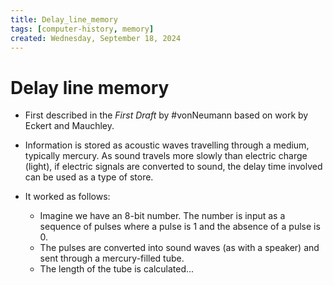 ```yaml
---
title: Delay_line_memory
tags: [computer-history, memory]
created: Wednesday, September 18, 2024
---
```


# Delay line memory

- First described in the _First Draft_ by #vonNeumann based on work by Eckert
  and Mauchley.

- Information is stored as acoustic waves travelling through a medium, typically
  mercury. As sound travels more slowly than electric charge (light), if
  electric signals are converted to sound, the delay time involved can be used
  as a type of store.

- It worked as follows:
  - Imagine we have an 8-bit number. The number is input as a sequence of pulses
    where a pulse is 1 and the absence of a pulse is 0.
  - The pulses are converted into sound waves (as with a speaker) and sent
    through a mercury-filled tube.
  - The length of the tube is calculated...
